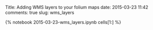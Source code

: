 Title: Adding WMS layers to your folium maps
date:  2015-03-23 11:42
comments: true
slug: wms_layers

{% notebook 2015-03-23-wms_layers.ipynb cells[1:] %}
